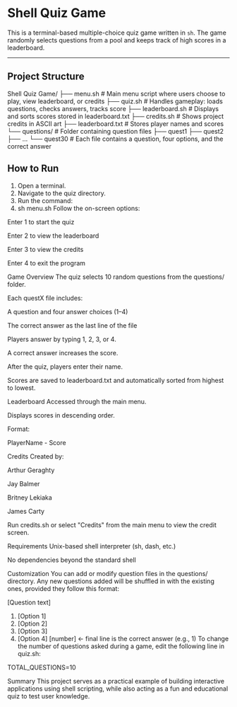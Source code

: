 # Shell Quiz Game

This is a terminal-based multiple-choice quiz game written in `sh`. The game randomly selects questions from a pool and keeps track of high scores in a leaderboard.

---

## Project Structure

Shell Quiz Game/
├── menu.sh            # Main menu script where users choose to play, view leaderboard, or credits
├── quiz.sh            # Handles gameplay: loads questions, checks answers, tracks score
├── leaderboard.sh     # Displays and sorts scores stored in leaderboard.txt
├── credits.sh         # Shows project credits in ASCII art
├── leaderboard.txt    # Stores player names and scores
└── questions/         # Folder containing question files
    ├── quest1
    ├── quest2
    ├── ...
    └── quest30        # Each file contains a question, four options, and the correct answer

## How to Run

1. Open a terminal.
2. Navigate to the quiz directory.
3. Run the command:
4. sh menu.sh
Follow the on-screen options:

Enter 1 to start the quiz

Enter 2 to view the leaderboard

Enter 3 to view the credits

Enter 4 to exit the program

Game Overview
The quiz selects 10 random questions from the questions/ folder.

Each questX file includes:

A question and four answer choices (1–4)

The correct answer as the last line of the file

Players answer by typing 1, 2, 3, or 4.

A correct answer increases the score.

After the quiz, players enter their name.

Scores are saved to leaderboard.txt and automatically sorted from highest to lowest.

Leaderboard
Accessed through the main menu.

Displays scores in descending order.

Format:

PlayerName - Score


Credits
Created by:

Arthur Geraghty

Jay Balmer

Britney Lekiaka

James Carty

Run credits.sh or select "Credits" from the main menu to view the credit screen.

Requirements
Unix-based shell interpreter (sh, dash, etc.)

No dependencies beyond the standard shell

Customization
You can add or modify question files in the questions/ directory. Any new questions added will be shuffled in with the existing ones, provided they follow this format:


[Question text]
1. [Option 1]
2. [Option 2]
3. [Option 3]
4. [Option 4]
[number]    ← final line is the correct answer (e.g., 1)
To change the number of questions asked during a game, edit the following line in quiz.sh:


TOTAL_QUESTIONS=10


Summary
This project serves as a practical example of building interactive applications using shell scripting, while also acting as a fun and educational quiz to test user knowledge.
